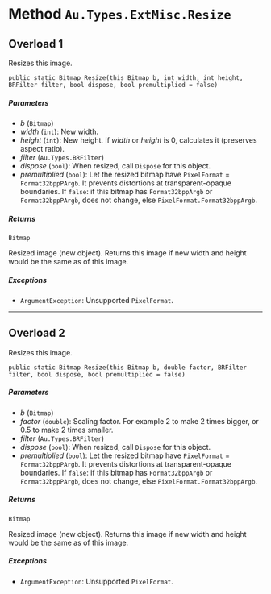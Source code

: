 # Method `Au.Types.ExtMisc.Resize`

## Overload 1

Resizes this image.

```
public static Bitmap Resize(this Bitmap b, int width, int height, BRFilter filter, bool dispose, bool premultiplied = false)
```

##### Parameters

- *b*  (`Bitmap`)
- *width*  (`int`):
    New width.
- *height*  (`int`):
    New height. If *width* or *height* is 0, calculates it (preserves aspect ratio).
- *filter*  (`Au.Types.BRFilter`)
- *dispose*  (`bool`):
    When resized, call `Dispose` for this object.
- *premultiplied*  (`bool`):
    Let the resized bitmap have `PixelFormat` = `Format32bppPArgb`. It prevents distortions at transparent-opaque boundaries. If `false`: if this bitmap has `Format32bppArgb` or `Format32bppPArgb`, does not change, else `PixelFormat.Format32bppArgb`.

##### Returns

`Bitmap`

Resized image (new object). Returns this image if new width and height would be the same as of this image.

##### Exceptions

- `ArgumentException`:
    Unsupported `PixelFormat`.

* * *

## Overload 2

Resizes this image.

```
public static Bitmap Resize(this Bitmap b, double factor, BRFilter filter, bool dispose, bool premultiplied = false)
```

##### Parameters

- *b*  (`Bitmap`)
- *factor*  (`double`):
    Scaling factor. For example 2 to make 2 times bigger, or 0.5 to make 2 times smaller.
- *filter*  (`Au.Types.BRFilter`)
- *dispose*  (`bool`):
    When resized, call `Dispose` for this object.
- *premultiplied*  (`bool`):
    Let the resized bitmap have `PixelFormat` = `Format32bppPArgb`. It prevents distortions at transparent-opaque boundaries. If `false`: if this bitmap has `Format32bppArgb` or `Format32bppPArgb`, does not change, else `PixelFormat.Format32bppArgb`.

##### Returns

`Bitmap`

Resized image (new object). Returns this image if new width and height would be the same as of this image.

##### Exceptions

- `ArgumentException`:
    Unsupported `PixelFormat`.